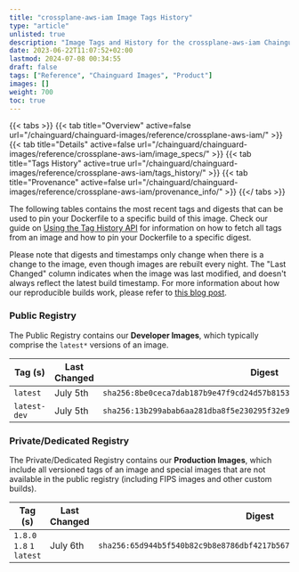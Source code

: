 ```yaml
---
title: "crossplane-aws-iam Image Tags History"
type: "article"
unlisted: true
description: "Image Tags and History for the crossplane-aws-iam Chainguard Image"
date: 2023-06-22T11:07:52+02:00
lastmod: 2024-07-08 00:34:55
draft: false
tags: ["Reference", "Chainguard Images", "Product"]
images: []
weight: 700
toc: true
---
```


{{< tabs >}}
{{< tab title="Overview" active=false url="/chainguard/chainguard-images/reference/crossplane-aws-iam/" >}}
{{< tab title="Details" active=false url="/chainguard/chainguard-images/reference/crossplane-aws-iam/image_specs/" >}}
{{< tab title="Tags History" active=true url="/chainguard/chainguard-images/reference/crossplane-aws-iam/tags_history/" >}}
{{< tab title="Provenance" active=false url="/chainguard/chainguard-images/reference/crossplane-aws-iam/provenance_info/" >}}
{{</ tabs >}}

The following tables contains the most recent tags and digests that can be used to pin your Dockerfile to a specific build of this image. Check our guide on [Using the Tag History API](/chainguard/chainguard-images/using-the-tag-history-api/) for information on how to fetch all tags from an image and how to pin your Dockerfile to a specific digest.

Please note that digests and timestamps only change when there is a change to the image, even though images are rebuilt every night. The "Last Changed" column indicates when the image was last modified, and doesn't always reflect the latest build timestamp. For more information about how our reproducible builds work, please refer to [this blog post](https://www.chainguard.dev/unchained/reproducing-chainguards-reproducible-image-builds).

### Public Registry
The Public Registry contains our **Developer Images**, which typically comprise the `latest*` versions of an image.

| Tag (s)       | Last Changed | Digest                                                                    |
|---------------|--------------|---------------------------------------------------------------------------|
|  `latest`     | July 5th     | `sha256:8be0ceca7dab187b9e47f9cd24d57b815361639f2f5c96a651c1f763308e372e` |
|  `latest-dev` | July 5th     | `sha256:13b299abab6aa281dba8f5e230295f32e9bc9934e4e8bfb77b39be986c92d0e4` |


### Private/Dedicated Registry
The Private/Dedicated Registry contains our **Production Images**, which include all versioned tags of an image and special images that are not available in the public registry (including FIPS images and other custom builds).

| Tag (s)                     | Last Changed | Digest                                                                    |
|-----------------------------|--------------|---------------------------------------------------------------------------|
|  `1.8.0` `1.8` `1` `latest` | July 6th     | `sha256:65d944b5f540b82c9b8e8786dbf4217b5670c87175ab99a5315058c0e403fc96` |


